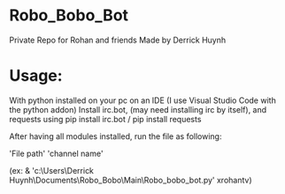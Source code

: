 # Robo_Bobo_Bot
 Private Repo for Rohan and friends
 Made by Derrick Huynh

# Usage:
With python installed on your pc on an IDE (I use Visual Studio Code with the python addon)
Install irc.bot, (may need installing irc by itself), and requests using 
pip install irc.bot / pip install requests

After having all modules installed,
run the file as following:

'File path' 'channel name'

(ex: & 'c:\Users\Derrick Huynh\Documents\Robo_Bobo\Main\Robo_bobo_bot.py' xrohantv)

